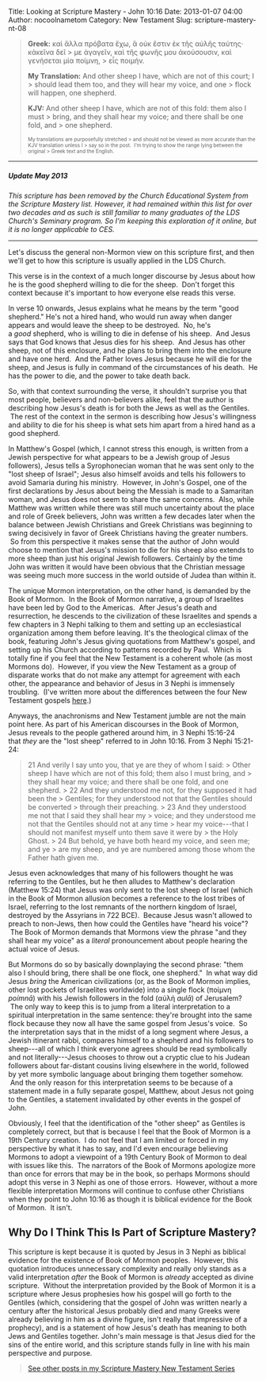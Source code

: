 Title: Looking at Scripture Mastery - John 10:16
Date: 2013-01-07 04:00
Author: nocoolnametom
Category: New Testament
Slug: scripture-mastery-nt-08

> **Greek:** καὶ ἄλλα πρόβατα ἔχω, ἃ οὐκ ἔστιν ἐκ τῆς αὐλῆς ταύτης·
> κἀκεῖνα δεῖ >  με ἀγαγεῖν, καὶ τῆς φωνῆς μου ἀκούσουσιν, καὶ γενήσεται μία ποίμνη, >  εἷς ποιμήν.
>
> **My Translation:** And other sheep I have, which are not of this
> court; I >  should lead them too, and they will hear my voice, and one >  flock will happen, one shepherd.
>
> **KJV:** And other sheep I have, which are not of this fold: them also
> I must >  bring, and they shall hear my voice; and there shall be one fold,
> and >  one shepherd.<!--more-->
>
> <span style="font-size: x-small;">My translations are purposefully
> stretched >  and should not be viewed as more accurate than the KJV translation
> unless I >  say so in the post.  I'm trying to show the range lying between the
> original >  Greek text and the English.</span>

* * * * *

##### Update May 2013

*This scripture has been removed by the Church Educational System from
the Scripture Mastery list. However, it had remained within this list for
over two decades and as such is still familiar to many graduates of the LDS
Church's Seminary program. So I'm keeping this exploration of it online, but it
is no longer applicable to CES.*

* * * * *

Let's discuss the general non-Mormon view on this scripture first, and
then we'll get to how this scripture is usually applied in the LDS Church.

This verse is in the context of a much longer discourse by Jesus about
how he is the good shepherd willing to die for the sheep.  Don't forget this
context because it's important to how everyone else reads this verse.

In verse 10 onwards, Jesus explains what he means by the term "good
shepherd." He's not a hired hand, who would run away when danger appears and would
leave the sheep to be destroyed.  No, he's a *good* shepherd, who is willing
to die in defense of his sheep.  And Jesus says that God knows that Jesus dies
for his sheep.  And Jesus has other sheep, not of this enclosure, and he plans
to bring them into the enclosure and have one herd.  And the Father loves Jesus
because he will die for the sheep, and Jesus is fully in command of the
circumstances of his death.  He has the power to die, and the power to take death back.

So, with that context surrounding the verse, it shouldn't surprise you
that most people, believers and non-believers alike, feel that the author is
describing how Jesus's death is for both the Jews as well as the Gentiles.  The
rest of the context in the sermon is describing how Jesus's willingness and ability
to die for his sheep is what sets him apart from a hired hand as a good
shepherd.

In Matthew's Gospel (which, I cannot stress this enough, is written from
a Jewish perspective for what appears to be a Jewish group of Jesus
followers), Jesus tells a Syrophonecian woman that he was sent only to the "lost
sheep of Israel"; Jesus also himself avoids and tells his followers to avoid
Samaria during his ministry.  However, in John's Gospel, one of the first
declarations by Jesus about being the Messiah is made to a Samaritan woman, and
Jesus does not seem to share the same concerns.  Also, while Matthew was written
while there was still much uncertainty about the place and role of Greek
believers, John was written a few decades later when the balance between Jewish
Christians and Greek Christians was beginning to swing decisively in favor of
Greek Christians having the greater numbers.  So from this perspective it
makes sense that the author of John would choose to mention that Jesus's mission to
die for his sheep also extends to more sheep than just his original Jewish
followers. Certainly by the time John was written it would have been obvious that
the Christian message was seeing much more success in the world outside of
Judea than within it.

The unique Mormon interpretation, on the other hand, is demanded by the
Book of Mormon.  In the Book of Mormon narrative, a group of Israelites have
been led by God to the Americas.  After Jesus's death and resurrection, he descends
to the civilization of these Israelites and spends a few chapters in 3 Nephi
talking to them and setting up an ecclesiastical organization among them before
leaving. It's the theological climax of the book, featuring John's Jesus giving quotations from Matthew's gospel, and setting up his Church according
to patterns recorded by Paul.  Which is totally fine if you feel that the
New Testament is a coherent whole (as most Mormons do).  However, if you
view the New Testament as a group of disparate works that do not make any
attempt for agreement with each other, the appearance and behavior of Jesus in 3
Nephi is immensely troubling.  (I've written more about the differences between
the four New Testament gospels [here][].)

Anyways, the anachronisms and New Testament jumble are not the main
point here. As part of his American discourses in the Book of Mormon, Jesus reveals
to the people gathered around him, in 3 Nephi 15:16-24 that *they* are the
"lost sheep" referred to in John 10:16. From 3 Nephi 15:21-24:

> <span>21</span> And verily I say unto you, that ye are they of whom I
> said: >  Other sheep I have which are not of this fold; them also I must
> bring, and >  they shall hear my voice; and there shall be one fold, and one
> shepherd. >  <span>22</span> And they understood me not, for they supposed it had
> been the >  Gentiles; for they understood not that the Gentiles should be
> converted >  through their preaching. >  <span>23</span> And they understood me not that I said they shall
> hear my >  voice; and they understood me not that the Gentiles should not at any
> time >  hear my voice---that I should not manifest myself unto them save it
> were by >  the Holy Ghost. >  <span>24</span> But behold, ye have both heard my voice, and seen me;
> and ye >  are my sheep, and ye are numbered among those whom the Father hath
> given me.

Jesus even acknowledges that many of his followers thought he was
referring to the Gentiles, but he then alludes to Matthew's declaration (Matthew
15:24) that Jesus was only sent to the lost sheep of Israel (which in the Book of
Mormon allusion becomes a reference to the lost tribes of Israel, referring to
the lost remnants of the northern kingdom of Israel, destroyed by the Assyrians
in 722 BCE).  Because Jesus wasn't allowed to preach to non-Jews, then how
could the Gentiles have "heard his voice"?  The Book of Mormon demands that
Mormons view the phrase "and they shall hear my voice" as a *literal* pronouncement
about people hearing the actual voice of Jesus.

But Mormons do so by basically downplaying the second phrase: "them also
I should bring, there shall be one flock, one shepherd."  In what way did
Jesus *bring* the American civilizations (or, as the Book of Mormon implies,
other lost pockets of Israelites worldwide) into a single flock (ποίμνη
*poímnā*) with his Jewish followers in the fold (αὐλή *aulā*) of Jerusalem?  The only
way to keep this is to jump from a literal interpretation to a spiritual
interpretation in the same sentence: they're brought into the same flock because they
now all have the same gospel from Jesus's voice.  So the interpretation says
that in the midst of a long segment where Jesus, a Jewish itinerant rabbi, compares
himself to a shepherd and his followers to sheep---all of which I think
everyone agrees should be read symbolically and not literally---Jesus chooses to throw
out a cryptic clue to his Judean followers about far-distant cousins living
elsewhere in the world, followed by yet more symbolic language about bringing
them together somehow.  And the only reason for this interpretation seems to
be because of a statement made in a fully separate gospel, Matthew, about
Jesus not going to the Gentiles, a statement invalidated by other events in the
gospel of John.

Obviously, I feel that the identification of the "other sheep" as
Gentiles is completely correct, but that is because I feel that the Book of Mormon
is a 19th Century creation.  I do not feel that I am limited or forced in my
perspective by what it has to say, and I'd even encourage believing Mormons to
adopt a viewpoint of a 19th Century Book of Mormon to deal with issues like
this.  The narrators of the Book of Mormons apologize more than once for errors
that may be in the book, so perhaps Mormons should adopt this verse in 3 Nephi as
one of those errors.  However, without a more flexible interpretation Mormons
will continue to confuse other Christians when they point to John 10:16 as
though it is biblical evidence for the Book of Mormon.  It isn't.

Why Do I Think This Is Part of Scripture Mastery?
-------------------------------------------------

This scripture is kept because it is quoted by Jesus in 3 Nephi as
biblical evidence for the existence of Book of Mormon peoples.  However, this
quotation introduces unnecessary complexity and really only stands as a valid interpretation *after* the Book of Mormon is *already* accepted as
divine scripture.  Without the interpretation provided by the Book of Mormon
it is a scripture where Jesus prophesies how his gospel will go forth to the
Gentiles (which, considering that the gospel of John was written nearly a
century after the historical Jesus probably died and many Greeks were already
believing in him as a divine figure, isn't really that impressive of a prophecy), and is
a statement of how Jesus's death has meaning to both Jews and Gentiles
together. John's main message is that Jesus died for the sins of the entire
world, and this scripture stands fully in line with his main perspective and
purpose.

> [See other posts in my Scripture Mastery New Testament Series][]

  [here]: /2013/01/10/the-gospels/ "The Gospels"
  [See other posts in my Scripture Mastery New Testament Series]: /scripture-mastery-new-testament/
    "Scripture Mastery: New Testament"
